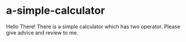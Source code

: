 # a-simple-calculator

Hello There!
There is a simple calculator which has two operator. Please give advice and review to me.
